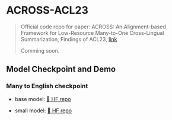 # ACROSS-ACL23

> Official code repo for paper: ACROSS: An Alignment-based Framework for Low-Resource Many-to-One Cross-Lingual Summarization, Findings of ACL23, [link](https://aclanthology.org/2023.findings-acl.154.pdf)
> 
> Comming soon.

## Model Checkpoint and Demo

### Many to English checkpoint

- base model: [🤗 HF repo](https://huggingface.co/Python/ACROSS-m2o-eng-base)

- small model: [🤗 HF repo](https://huggingface.co/Python/ACROSS-m2o-eng-base)
